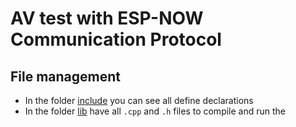 # AV test with ESP-NOW Communication Protocol

## File management

- In the folder [include](include/) you can see all define declarations
- In the folder [lib](lib/) have all `.cpp` and `.h` files to compile and run the 
